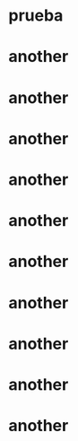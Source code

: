 # prueba
# another
# another
# another
# another
# another
# another
# another
# another
# another
# another